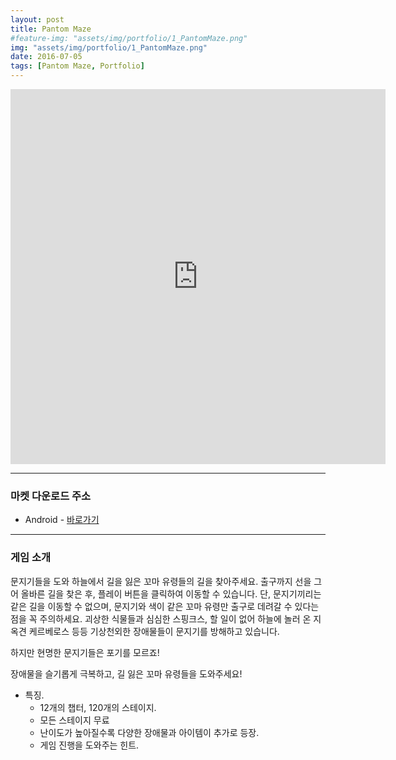 ```yaml
---
layout: post
title: Pantom Maze
#feature-img: "assets/img/portfolio/1_PantomMaze.png"
img: "assets/img/portfolio/1_PantomMaze.png"
date: 2016-07-05
tags: [Pantom Maze, Portfolio]
---
```


<center><iframe width="600" height="600" src="https://www.youtube.com/embed/C5XgT3hDmcY" frameborder="0"  allowfullscreen></iframe></center>

---

### 마켓 다운로드 주소

* Android - [바로가기](https://play.google.com/store/apps/details?id=kr.co.greentree.phantommaze)

---

### 게임 소개

문지기들을 도와 하늘에서 길을 잃은 꼬마 유령들의 길을 찾아주세요. 출구까지 선을 그어 올바른 길을 찾은 후, 플레이 버튼을 클릭하여 이동할 수 있습니다. 단, 문지기끼리는 같은 길을 이동할 수 없으며, 문지기와 색이 같은 꼬마 유령만 출구로 데려갈 수 있다는 점을 꼭 주의하세요. 괴상한 식물들과 심심한 스핑크스, 할 일이 없어 하늘에 놀러 온 지옥견 케르베로스 등등 기상천외한 장애물들이 문지기를 방해하고 있습니다.

하지만 현명한 문지기들은 포기를 모르죠!

장애물을 슬기롭게 극복하고, 길 잃은 꼬마 유령들을 도와주세요! 

- 특징.
    - 12개의 챕터, 120개의 스테이지.
    - 모든 스테이지 무료
    - 난이도가 높아질수록 다양한 장애물과 아이템이 추가로 등장.
    - 게임 진행을 도와주는 힌트.
